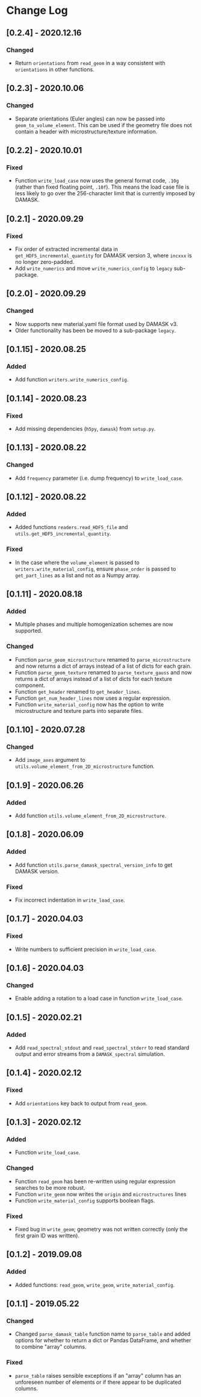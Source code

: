# Change Log

## [0.2.4] - 2020.12.16

### Changed

- Return `orientations` from `read_geom` in a way consistent with `orientations` in other functions.

## [0.2.3] - 2020.10.06

### Changed

- Separate orientations (Euler angles) can now be passed into `geom_to_volume_element`. This can be used if the geometry file does not contain a header with microstructure/texture information.

## [0.2.2] - 2020.10.01

### Fixed

- Function `write_load_case` now uses the general format code, `.10g` (rather than fixed floating point, `.10f`). This means the load case file is less likely to go over the 256-character limit that is currently imposed by DAMASK.

## [0.2.1] - 2020.09.29

### Fixed

- Fix order of extracted incremental data in `get_HDF5_incremental_quantity` for DAMASK version 3, where `incxxx` is no longer zero-padded.
- Add `write_numerics` and move `write_numerics_config` to `legacy` sub-package.

## [0.2.0] - 2020.09.29

### Changed

- Now supports new material.yaml file format used by DAMASK v3.
- Older functionality has been be moved to a sub-package `legacy`.

## [0.1.15] - 2020.08.25

### Added

- Add function `writers.write_numerics_config`.

## [0.1.14] - 2020.08.23

### Fixed

- Add missing dependencies (`h5py`, `damask`) from `setup.py`.

## [0.1.13] - 2020.08.22

### Changed

- Add `frequency` parameter (i.e. dump frequency) to `write_load_case`.

## [0.1.12] - 2020.08.22

### Added 

- Added functions `readers.read_HDF5_file` and `utils.get_HDF5_incremental_quantity`.

### Fixed

- In the case where the `volume_element` is passed to `writers.write_material_config`, ensure `phase_order` is passed to `get_part_lines` as a list and not as a Numpy array.

## [0.1.11] - 2020.08.18

### Added

- Multiple phases and multiple homogenization schemes are now supported.

### Changed

- Function `parse_geom_microstructure` renamed to `parse_microstructure` and now returns a dict of arrays instead of a list of dicts for each grain.
- Function `parse_geom_texture` renamed to `parse_texture_gauss` and now returns a dict of arrays instead of a list of dicts for each texture component.
- Function `get_header` renamed to `get_header_lines`.
- Function `get_num_header_lines` now uses a regular expression.
- Function `write_material_config` now has the option to write microstructure and texture parts into separate files.

## [0.1.10] - 2020.07.28

### Changed

- Add `image_axes` argument to `utils.volume_element_from_2D_microstructure` function.

## [0.1.9] - 2020.06.26

### Added 

- Add function `utils.volume_element_from_2D_microstructure`.

## [0.1.8] - 2020.06.09

### Added

- Add function `utils.parse_damask_spectral_version_info` to get DAMASK version.

### Fixed

- Fix incorrect indentation in `write_load_case`.

## [0.1.7] - 2020.04.03

### Fixed

- Write numbers to sufficient precision in `write_load_case`.

## [0.1.6] - 2020.04.03

### Changed

- Enable adding a rotation to a load case in function `write_load_case`.

## [0.1.5] - 2020.02.21

### Added

- Add `read_spectral_stdout` and `read_spectral_stderr` to read standard output and error streams from a `DAMASK_spectral` simulation.

## [0.1.4] - 2020.02.12

### Fixed

- Add `orientations` key back to output from `read_geom`.

## [0.1.3] - 2020.02.12

### Added

- Function `write_load_case`.

### Changed

- Function `read_geom` has been re-written using regular expression searches to be more robust.
- Function `write_geom` now writes the `origin` and `microstructures` lines 
- Function `write_material_config` supports boolean flags.

### Fixed

- Fixed bug in `write_geom`; geometry was not written correctly (only the first grain ID was written).

## [0.1.2] - 2019.09.08

### Added

- Added functions: `read_geom`, `write_geom`, `write_material_config`.

## [0.1.1] - 2019.05.22

### Changed

- Changed `parse_damask_table` function name to `parse_table` and added options for whether to return a dict or Pandas DataFrame, and whether to combine "array" columns.

### Fixed

- `parse_table` raises sensible exceptions if an "array" column has an unforeseen number of elements or if there appear to be duplicated columns.
